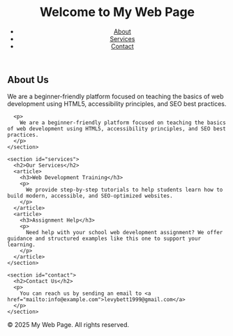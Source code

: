 <!DOCTYPE html>
<html lang="en">
<head>
  <meta charset="UTF-8" />
  <meta name="viewport" content="width=device-width, initial-scale=1.0" />
  <meta name="description" content="A beginner-friendly HTML5 web page using semantic tags, accessibility practices, and SEO principles." />
  <meta name="author" content="Your Name Here" />
  <title>Welcome to our web page</title>
</head>

<body>
  <header>
    <h1>Welcome to My Web Page</h1>
    <nav aria-label="Main navigation">
      <ul>
        <li><a href="#about" title="Learn more about us">About</a></li>
        <li><a href="#services" title="View our services">Services</a></li>
        <li><a href="#contact" title="Get in touch with us">Contact</a></li>
      </ul>
    </nav>
  </header>

  <main>
    <section id="about">
      <h2>About Us</h2>
      <p>
        We are a beginner-friendly platform focused on teaching the basics of web development using HTML5, accessibility principles, and SEO best practices.
      </p>
    </section>


      <p>
        We are a beginner-friendly platform focused on teaching the basics of web development using HTML5, accessibility principles, and SEO best practices.
      </p>
    </section>

    <section id="services">
      <h2>Our Services</h2>
      <article>
        <h3>Web Development Training</h3>
        <p>
          We provide step-by-step tutorials to help students learn how to build modern, accessible, and SEO-optimized websites.
        </p>
      </article>
      <article>
        <h3>Assignment Help</h3>
        <p>
          Need help with your school web development assignment? We offer guidance and structured examples like this one to support your learning.
        </p>
      </article>
    </section>

    <section id="contact">
      <h2>Contact Us</h2>
      <p>
        You can reach us by sending an email to <a href="mailto:info@example.com">levybett1999@gmail.com</a>
      </p>
    </section>
  </main>

  <footer>
    <p>&copy; 2025 My Web Page. All rights reserved.</p>
  </footer>
</body>
</html>
